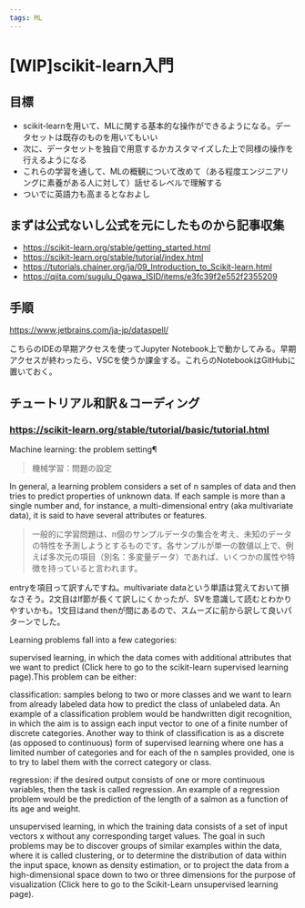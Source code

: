 ```yaml
---
tags: ML
---
```


# [WIP]scikit-learn入門

## 目標

- scikit-learnを用いて、MLに関する基本的な操作ができるようになる。データセットは既存のものを用いてもいい
- 次に、データセットを独自で用意するかカスタマイズした上で同様の操作を行えるようになる
- これらの学習を通して、MLの概観について改めて（ある程度エンジニアリングに素養がある人に対して）話せるレベルで理解する
- ついでに英語力も高まるとなおよし

## まずは公式ないし公式を元にしたものから記事収集

- https://scikit-learn.org/stable/getting_started.html
- https://scikit-learn.org/stable/tutorial/index.html
- https://tutorials.chainer.org/ja/09_Introduction_to_Scikit-learn.html
- https://qiita.com/sugulu_Ogawa_ISID/items/e3fc39f2e552f2355209

## 手順

https://www.jetbrains.com/ja-jp/dataspell/

こちらのIDEの早期アクセスを使ってJupyter Notebook上で動かしてみる。早期アクセスが終わったら、VSCを使うか課金する。これらのNotebookはGitHubに置いておく。

## チュートリアル和訳＆コーディング

### https://scikit-learn.org/stable/tutorial/basic/tutorial.html

Machine learning: the problem setting¶
> 機械学習：問題の設定

In general, a learning problem considers a set of n samples of data and then tries to predict properties of unknown data. If each sample is more than a single number and, for instance, a multi-dimensional entry (aka multivariate data), it is said to have several attributes or features.
> 一般的に学習問題は、n個のサンプルデータの集合を考え、未知のデータの特性を予測しようとするものです。各サンプルが単一の数値以上で、例えば多次元の項目（別名：多変量データ）であれば、いくつかの属性や特徴を持っていると言われます。

entryを項目って訳すんですね。multivariate dataという単語は覚えておいて損なさそう。2文目はIf節が長くて訳しにくかったが、SVを意識して読むとわかりやすいかも。1文目はand thenが間にあるので、スムーズに前から訳して良いパターンでした。

Learning problems fall into a few categories:

supervised learning, in which the data comes with additional attributes that we want to predict (Click here to go to the scikit-learn supervised learning page).This problem can be either:

classification: samples belong to two or more classes and we want to learn from already labeled data how to predict the class of unlabeled data. An example of a classification problem would be handwritten digit recognition, in which the aim is to assign each input vector to one of a finite number of discrete categories. Another way to think of classification is as a discrete (as opposed to continuous) form of supervised learning where one has a limited number of categories and for each of the n samples provided, one is to try to label them with the correct category or class.

regression: if the desired output consists of one or more continuous variables, then the task is called regression. An example of a regression problem would be the prediction of the length of a salmon as a function of its age and weight.

unsupervised learning, in which the training data consists of a set of input vectors x without any corresponding target values. The goal in such problems may be to discover groups of similar examples within the data, where it is called clustering, or to determine the distribution of data within the input space, known as density estimation, or to project the data from a high-dimensional space down to two or three dimensions for the purpose of visualization (Click here to go to the Scikit-Learn unsupervised learning page).